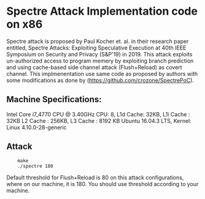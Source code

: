 # Spectre Attack Implementation code on x86

Spectre attack is proposed by Paul Kocher et. al. in their research paper entitled, Spectre Attacks: Exploiting Speculative Execution at 40th IEEE Symposium on Security and Privacy (S\&P'19) in 2019. This attack exploits un-authorized access to program memery by exploiting branch prediction and using cache-based side channel attack (Flush+Reload) as covert channel. This implmenentation use same code as proposed by authors with some modifications as done by (https://github.com/crozone/SpectrePoC).

## Machine Specifications:

Intel Core i7_4770 CPU @ 3.40GHz
CPU: 8, L1d Cache: 32KB, L1i Cache : 32KB L2 Cache : 256KB, L3 Cache : 8192 KB
Ubuntu 16.04.3 LTS, Kernel: Linux 4.10.0-28-generic

## Attack


```
	make
	./spectre 180
```

Default threshold for Flush+Reload is 80 on this attack configurations, where on our machine, it is 180. You should use threshold according to your machine.

